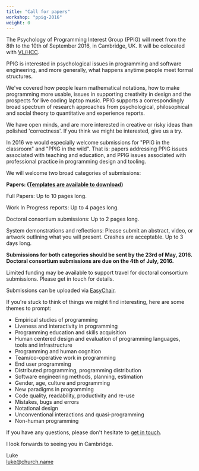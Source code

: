 ```yaml
---
title: "Call for papers"
workshop: "ppig-2016"
weight: 0
---
```


The Psychology of Programming Interest Group (PPIG) will meet from the 8th to the 10th of September 2016, in Cambridge, UK. It will be colocated with [VL/HCC](https://sites.google.com/site/vlhcc2016/).

PPIG is interested in psychological issues in programming and software engineering, and more generally, what happens anytime people meet formal structures.

We've covered how people learn mathematical notations, how to make programming more usable, issues in supporting creativity in design and the prospects for live coding laptop music. PPIG supports a correspondingly broad spectrum of research approaches from psychological, philosophical and social theory to quantitative and experience reports.

We have open minds, and are more interested in creative or risky ideas than polished 'correctness'. If you think we might be interested, give us a try.

In 2016 we would especially welcome submissions for "PPIG in the classroom" and "PPIG in the wild". That is: papers addressing PPIG issues associated with teaching and education, and PPIG issues associated with professional practice in programming design and tooling.

We will welcome two broad categories of submissions:

**Papers: ([Templates are available to download](/content/author-resources/paper-templates.md))**

Full Papers: Up to 10 pages long.

Work In Progress reports: Up to 4 pages long.

Doctoral consortium submissions: Up to 2 pages long.

System demonstrations and reflections: Please submit an abstract, video, or artwork outlining what you will present. Crashes are acceptable. Up to 3 days long.

**Submissions for both categories should be sent by the 23rd of May, 2016\. Doctoral consortium submissions are due on the 4th of July, 2016.**

Limited funding may be available to support travel for doctoral consortium submissions. Please get in touch for details.

Submissions can be uploaded via [EasyChair](https://easychair.org/conferences/?conf=ppig2016).

If you're stuck to think of things we might find interesting, here are some themes to prompt:

*   Empirical studies of programming
*   Liveness and interactivity in programming
*   Programming education and skills acquisition
*   Human centered design and evaluation of programming languages, tools and infrastructure
*   Programming and human cognition
*   Team/co-operative work in programming
*   End user programming
*   Distributed programming, programming distribution
*   Software engineering methods, planning, estimation
*   Gender, age, culture and programming
*   New paradigms in programming
*   Code quality, readability, productivity and re-use
*   Mistakes, bugs and errors
*   Notational design
*   Unconventional interactions and quasi-programming
*   Non-human programming

If you have any questions, please don't hesitate to [get in touch](mailto:workshop@ppig.org?subject=PPIG%202016).

I look forwards to seeing you in Cambridge.

Luke \
[luke@church.name](mailto:luke@church.name)
